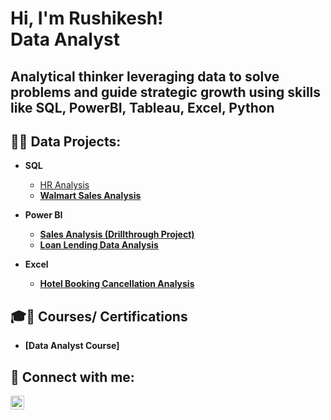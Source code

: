 <h1>Hi, I'm Rushikesh! <br/><a> Data Analyst</a>

<h2>Analytical thinker leveraging data to solve problems and guide strategic growth using skills like SQL, PowerBI, Tableau, Excel, Python</h2>

<h2>👨‍💻 Data Projects:</h2>

- <b>SQL</b>     
  - [HR Analysis ](https://github.com/Rushikeshvmane/HR-Analysis/blob/main/README.md) <b></i>
  - [Walmart Sales Analysis ]( https://github.com/Rushikeshvmane/Walmart-sales-analysis-/blob/main/README.md) <b></i>
    
- <b>Power BI</b>
  - [Sales Analysis (Drillthrough Project)](https://github.com/Rushikeshvmane/Sales-Analysis-Drillthrough-Project-/blob/main/README.md) <b></i>
  -  [Loan Lending Data Analysis ](https://github.com/Rushikeshvmane/Loan-Lending-Data-Analysis/blob/main/README.md) <b></i>                                       
- <b>Excel</b>
  -  [Hotel Booking Cancellation Analysis ](https://github.com/Rushikeshvmane/Hotel-Booking-Cancellation-Analysis/blob/main/README.md) <b></i>  


<h2>🎓📜 Courses/ Certifications</h2>

- [Data Analyst Course]

<h2> 🤳 Connect with me:</h2>


[<img align="left" alt="manerushikesh | LinkedIn" width="22px" src="https://cdn.jsdelivr.net/npm/simple-icons@v3/icons/linkedin.svg" />][linkedin]


[linkedin]: https://www.linkedin.com/in/manerushikesh/

